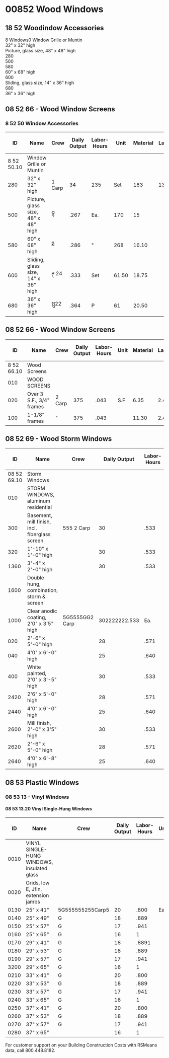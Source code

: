 # 00852 Wood Windows

## 18 52 Woodindow Accessories

8 Windows0 Window Grille or Muntin  
32" x 32" high  
Picture, glass size, 48" x 48" high  
280  
500  
580  
60" x 68" high  
600  
Sliding, glass size, 14" x 36" high  
680  
36" x 36" high  

## 08 52 66 - Wood Window Screens

### 8 52 50 Window Accessories

| ID         | Name                                 | Crew     | Daily Output | Labor-Hours | Unit | Material | Labor  | Equipment | Total   | Total Incl O&P |
|------------|--------------------------------------|----------|--------------|-------------|------|----------|--------|-----------|---------|----------------|
| 8 52 50.10 | Window Grille or Muntin              |          |              |             |      |          |        |           |         |                |
| 280        | 32" x 32" high                       | 1 Carp   | 34           | 235         | Set  | 183      | 13.25  |           | 196.25  | 221            |
| 500        | Picture, glass size, 48" x 48" high  | བྷ      | .267         | Ea.         | 170  | 15       |        | 185       | 210     |                |
| 580        | 60" x 68" high                       | ཧྨ      | .286         | "           | 268  | 16.10    |        | 284.10    | 320     |                |
| 600        | Sliding, glass size, 14" x 36" high  | ཊ 24     | .333         | Set         | 61.50| 18.75    |        | 80.25     | 96      |                |
| 680        | 36" x 36" high                       | སྤུ22   | .364         | P           | 61   | 20.50    |        | 81.50     | 97.50   |                |

## 08 52 66 - Wood Window Screens

| ID         | Name                                 | Crew     | Daily Output | Labor-Hours | Unit | Material | Labor  | Equipment | Total   | Total Incl O&P |
|------------|--------------------------------------|----------|--------------|-------------|------|----------|--------|-----------|---------|----------------|
| 8 52 66.10 | Wood Screens                         |          |              |             |      |          |        |           |         |                |
| 010        | WOOD SCREENS                         |          |              |             |      |          |        |           |         |                |
| 020        | Over 3 S.F., 3/4" frames             | 2 Carp   | 375          | .043        | S.F  | 6.35     | 2.40   |           | 8.75    | 10.55          |
| 100        | 1-1/8" frames                        | "        | 375          | .043        |      | 11.30    | 2.40   |           | 13.70   | 16.05          |

## 08 52 69 - Wood Storm Windows

| ID         | Name                                 | Crew     | Daily Output | Labor-Hours | Unit | Material | Labor  | Equipment | Total   | Total Incl O&P |
|------------|--------------------------------------|----------|--------------|-------------|------|----------|--------|-----------|---------|----------------|
| 08 52 69.10| Storm Windows                        |          |              |             |      |          |        |           |         |                |
| 010        | STORM WINDOWS, aluminum residential  |          |              |             |      |          |        |           |         |                |
| 300        | Basement, mill finish, incl. fiberglass screen | 555 2 Carp | 30 | .533 | Ea. | 49 | 330 | | 79 | 98.50 |
| 320        | 1'-10" x 1'-0" high                  |          | 30           | .533        |      | 53.50    | 30     |           | 83.50   | 104            |
| 1360       | 3'-4" x 2'-0" high                   |          | 30           | .533        | +    | 69.50    | 30     |           | 99.50   | 121            |
| 1600       | Double hung, combination, storm & screen |      |              |             |      |          |        |           |         |                |
| 1000       | Clear anodic coating, 2'0" x 3'5" high | 5G5555GG2 Carp | 302222222.533 | Ea. | 136 | 303333333 | | 166 | 195 |
| 020        | 2'-6" x 5'-0" high                   |          | 28           | .571        |      | 169      | 32     |           | 201     | 234            |
| 040        | 4'0" x 6'-0" high                    |          | 25           | .640        |      | 174      | 36     |           | 210     | 245            |
| 400        | White painted, 2'0" x 3'-5" high     |          | 30           | .533        |      | 141      | 30     |           | 171     | 200            |
| 2420       | 2'6" x 5'-0" high                    |          | 28           | .571        |      | 239      | 32     |           | 271     | 310            |
| 2440       | 4'0" x 6'-0" high                    |          | 25           | .640        |      | 158      | 36     |           | 194     | 228            |
| 2600       | Mill finish, 2'-0" x 3'5" high       |          | 30           | .533        |      | 113      | 30     |           | 143     | 169            |
| 2620       | 2'-6" x 5'-0" high                   |          | 28           | .571        |      | 142      | 32     |           | 174     | 204            |
| 2640       | 4'0" x 6'-8" high                    |          | 25           | .640        |      | 180      | 36     |           | 216     | 251            |

## 08 53 Plastic Windows

### 08 53 13 - Vinyl Windows

#### 08 53 13.20 Vinyl Single-Hung Windows

| ID    | Name                                         | Crew         | Daily Output | Labor-Hours | Unit | Material | Labor  | Equipment | Total   | Total Incl O&P |
|-------|----------------------------------------------|--------------|--------------|-------------|------|----------|--------|-----------|---------|----------------|
| 0010  | VINYL SINGLE-HUNG WINDOWS, insulated glass   |              |              |             |      |          |        |           |         |                |
| 0020  | Grids, low E, Jfin, extension jambs          |              |              |             |      |          |        |           |         |                |
| 0130  | 25" x 41"                                   | 5G555555255Carp5 | 20       | .800        | Ea. | 208      | 45     |           | 253     | 296            |
| 0140  | 25" x 49"                                   | G            | 18           | .889        |      | 215      | 50     |           | 265     | 310            |
| 0150  | 25" x 57"                                   | G            | 17           | .941        |      | 235      | 53     |           | 288     | 335            |
| 0160  | 25" x 65"                                   | G            | 16           | 1           |      | 2631     | 56.50  |           | 319.50  | 375            |
| 0170  | 29" x 41"                                   | G            | 18           | .8891       |      | 2091     | 50     |           | 259     | 305            |
| 0180  | 29" x 53"                                   | G            | 18           | .889        |      | 227      | 50     |           | 277     | 325            |
| 0190  | 29" x 57"                                   | G            | 17           | .941        |      | 245      | 53     |           | 298     | 350            |
| 3200  | 29" x 65"                                   | G            | 16           | 1           |      | 292      | 56.50  |           | 348.50  | 405            |
| 0210  | 33" x 41"                                   | G            | 20           | .800        |      | 246      | 45     |           | 291     | 340            |
| 0220  | 33" x 53"                                   | G            | 18           | .889        |      | 221      | 50     |           | 271     | 320            |
| 0230  | 33" x 57"                                   | G            | 17           | .941        |      | 292      | 53     |           | 345     | 400            |
| 0240  | 33" x 65"                                   | G            | 16           | 1           |      | 299      | 56.50  |           | 355.50  | 415            |
| 0250  | 37" x 41"                                   | G            | 20           | .800        |      | 227      | 45     |           | 272     | 315            |
| 0260  | 37" x 53"                                   | G            | 18           | .889        |      | 262      | 50     |           | 312     | 365            |
| 0270  | 37" x 57"                                   | G            | 17           | .941        |      | 274      | 53     |           | 327     | 380            |
| 0280  | 37" x 65"                                   |              | 16           | 1           |      | 310      | 56.50  |           | 366.50  | 430            |

For customer support on your Building Construction Costs with RSMeans data, call 800.448.8182.